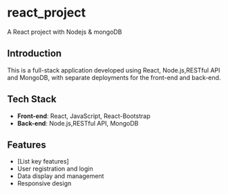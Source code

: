 # react_project
A React project with Nodejs &amp; mongoDB

## Introduction
This is a full-stack application developed using React, Node.js,RESTful API and MongoDB, with separate deployments for the front-end and back-end.

## Tech Stack
- **Front-end**: React, JavaScript, React-Bootstrap
- **Back-end**: Node.js,RESTful API, MongoDB

## Features
- [List key features]
- User registration and login
- Data display and management
- Responsive design
